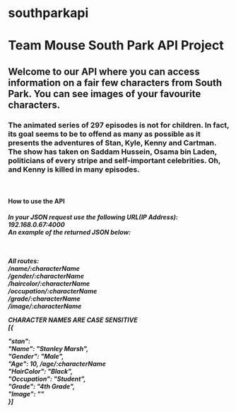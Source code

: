 # southparkapi

<H1>Team Mouse South Park API Project</H1>
<H2>Welcome to our API where you can access information on a fair few characters from South Park. You can see images of your favourite characters.<br> 
 <p>
<H3>The animated series of 297 episodes is not for children. In fact, its goal seems to be to offend as many as possible as it presents the adventures of Stan, Kyle, Kenny and Cartman. The show has taken on Saddam Hussein, Osama bin Laden, politicians of every stripe and self-important celebrities. 
Oh, and Kenny is killed in many episodes.</H3></p><br>

<H4><p><b>How to use the API</b></p><H4>
<H5><p>In your JSON request use the following URL(IP Address): 192.168.0.67:4000<br>
 An example of the returned JSON below:</p>
<br>
<br>All routes: 
<br>/name/:characterName
<br>/gender/:characterName
<br>/haircolor/:characterName
<br>/occupation/:characterName
<br>/grade/:characterName
<br>/image/:characterName
<br>
   
<b>CHARACTER NAMES ARE CASE SENSITIVE</b>
<br>
[{ <br>

 <p> <b>"stan": </b><br>
   "Name": "Stanley Marsh",<br>
   "Gender": "Male", <br>
   "Age": 10, /age/:characterName <br>
   "HairColor": "Black",  <br>
   "Occupation": "Student", <br>
   "Grade": "4th Grade",  <br>
   "Image": ""       <br>}]
 </p></H5>
